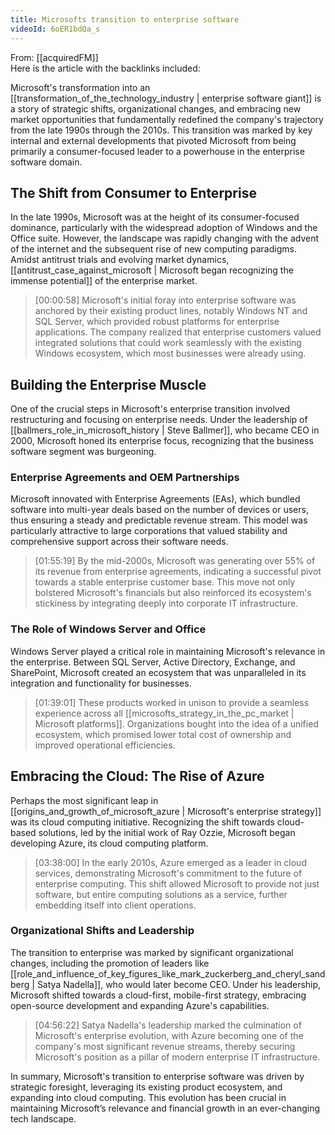 ```yaml
---
title: Microsofts transition to enterprise software
videoId: 6oER1bdQa_s
---
```


From: [[acquiredFM]] <br/> 
Here is the article with the backlinks included:

Microsoft's transformation into an [[transformation_of_the_technology_industry | enterprise software giant]] is a story of strategic shifts, organizational changes, and embracing new market opportunities that fundamentally redefined the company's trajectory from the late 1990s through the 2010s. This transition was marked by key internal and external developments that pivoted Microsoft from being primarily a consumer-focused leader to a powerhouse in the enterprise software domain.

## The Shift from Consumer to Enterprise

In the late 1990s, Microsoft was at the height of its consumer-focused dominance, particularly with the widespread adoption of Windows and the Office suite. However, the landscape was rapidly changing with the advent of the internet and the subsequent rise of new computing paradigms. Amidst antitrust trials and evolving market dynamics, [[antitrust_case_against_microsoft | Microsoft began recognizing the immense potential]] of the enterprise market.

> [00:00:58] Microsoft's initial foray into enterprise software was anchored by their existing product lines, notably Windows NT and SQL Server, which provided robust platforms for enterprise applications. The company realized that enterprise customers valued integrated solutions that could work seamlessly with the existing Windows ecosystem, which most businesses were already using.

## Building the Enterprise Muscle

One of the crucial steps in Microsoft's enterprise transition involved restructuring and focusing on enterprise needs. Under the leadership of [[ballmers_role_in_microsoft_history | Steve Ballmer]], who became CEO in 2000, Microsoft honed its enterprise focus, recognizing that the business software segment was burgeoning.

### Enterprise Agreements and OEM Partnerships

Microsoft innovated with Enterprise Agreements (EAs), which bundled software into multi-year deals based on the number of devices or users, thus ensuring a steady and predictable revenue stream. This model was particularly attractive to large corporations that valued stability and comprehensive support across their software needs.

> [01:55:19] By the mid-2000s, Microsoft was generating over 55% of its revenue from enterprise agreements, indicating a successful pivot towards a stable enterprise customer base. This move not only bolstered Microsoft's financials but also reinforced its ecosystem's stickiness by integrating deeply into corporate IT infrastructure.

### The Role of Windows Server and Office

Windows Server played a critical role in maintaining Microsoft's relevance in the enterprise. Between SQL Server, Active Directory, Exchange, and SharePoint, Microsoft created an ecosystem that was unparalleled in its integration and functionality for businesses.

> [01:39:01] These products worked in unison to provide a seamless experience across all [[microsofts_strategy_in_the_pc_market | Microsoft platforms]]. Organizations bought into the idea of a unified ecosystem, which promised lower total cost of ownership and improved operational efficiencies.

## Embracing the Cloud: The Rise of Azure

Perhaps the most significant leap in [[origins_and_growth_of_microsoft_azure | Microsoft's enterprise strategy]] was its cloud computing initiative. Recognizing the shift towards cloud-based solutions, led by the initial work of Ray Ozzie, Microsoft began developing Azure, its cloud computing platform.

> [03:38:00] In the early 2010s, Azure emerged as a leader in cloud services, demonstrating Microsoft's commitment to the future of enterprise computing. This shift allowed Microsoft to provide not just software, but entire computing solutions as a service, further embedding itself into client operations.

### Organizational Shifts and Leadership

The transition to enterprise was marked by significant organizational changes, including the promotion of leaders like [[role_and_influence_of_key_figures_like_mark_zuckerberg_and_cheryl_sandberg | Satya Nadella]], who would later become CEO. Under his leadership, Microsoft shifted towards a cloud-first, mobile-first strategy, embracing open-source development and expanding Azure's capabilities.

> [04:56:22] Satya Nadella's leadership marked the culmination of Microsoft's enterprise evolution, with Azure becoming one of the company's most significant revenue streams, thereby securing Microsoft's position as a pillar of modern enterprise IT infrastructure.

In summary, Microsoft's transition to enterprise software was driven by strategic foresight, leveraging its existing product ecosystem, and expanding into cloud computing. This evolution has been crucial in maintaining Microsoft’s relevance and financial growth in an ever-changing tech landscape.
